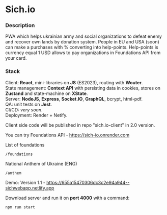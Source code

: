 # Sich.io

### Description
PWA which helps ukrainian army and social organizations to defeat enemy and recover own lands by donation system. 
People in EU and USA (soon) can make a purchases with % converting into help-points.
Help-points is currency equal 1 USD allows to pay organizations in Foundations API from your card.

### Stack 
Client: **React**, mini-libraries on **JS** (ES2023), routing with **Wouter**.  
State management: **Context API** with persisting data in cookies, stores on **Zustand** and state-machine on **XState**.  
Server: **NodeJS**, **Express**, **Socket.IO**, **GraphQL**, bcrypt, html-pdf.  
QA: unit tests on **Jest**.  
CI/CD: *very soon*.  
Deployment: Render + Netify.  

Client side code will be published in repo "sich.io-client" in 2.0 version.  

You can try Foundations API - https://sich-io.onrender.com

List of foundations
~~~
/foundations
~~~

National Anthem of Ukraine (ENG)  
~~~
/anthem
 ~~~ 

Demo:
Version 1.1 - https://655a15470306dc3c2e94a944--sichwebapp.netlify.app 

Download server and run it on **port 4000** with a command: 

~~~ 
npm run start  
~~~ 
